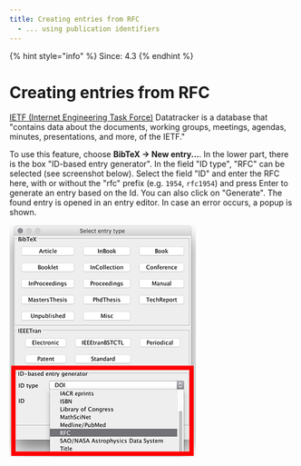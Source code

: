 ```yaml
---
title: Creating entries from RFC
  - ... using publication identifiers
---
```

{% hint style="info" %}
Since: 4.3
{% endhint %}

# Creating entries from RFC

[IETF \(Internet Engineering Task Force\)](https://datatracker.ietf.org/) Datatracker is a database that "contains data about the documents, working groups, meetings, agendas, minutes, presentations, and more, of the IETF."

To use this feature, choose **BibTeX → New entry...**. In the lower part, there is the box "ID-based entry generator". In the field "ID type", "RFC" can be selected \(see screenshot below\). Select the field "ID" and enter the RFC here, with or without the "rfc" prefix \(e.g. `1954`, `rfc1954`\) and press Enter to generate an entry based on the Id. You can also click on "Generate". The found entry is opened in an entry editor. In case an error occurs, a popup is shown.

![Screenshot of new entry dialog](../../.gitbook/assets/newentrychoosetype-idgeneratorhighlighted-rfc.png)

